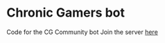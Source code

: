 # Chronic Gamers bot

Code for the CG Community bot
Join the server [here](https://discord.gg/gZ8zfVSCJu)
